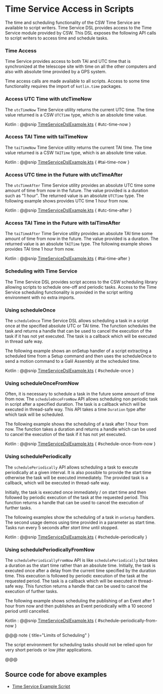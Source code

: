 # Time Service Access in Scripts

The time and scheduling functionality of the CSW Time Service are available to script writers. Time Service DSL provides access to the 
Time Service module provided by CSW. This DSL exposes the following API calls to script writers to access time and schedule tasks.

### Time Access

Time Service provides access to both TAI and UTC time that is synchronized at the telescope site with time on all the other computers
and also with absolute time provided by a GPS system.

Time access calls are made available to all scripts. Access to some time functionality requires the import of `kotlin.time` packages. 

### Access UTC Time with utcTimeNow

The `utcTimeNow` Time Service utility returns the current UTC time. The time value returned is a CSW `UTCTime` type, which is an absolute time value.

Kotlin
:   @@snip [TimeServiceDslExample.kts](../../../../../../../../examples/src/main/kotlin/esw/ocs/scripts/examples/paradox/TimeServiceDslExample.kts) { #utc-time-now }

### Access TAI Time with taiTimeNow

The `taiTimeNow` Time Service utility returns the current TAI time. The time value returned is a CSW `TAITime` type, which is an absolute time value.

Kotlin
:   @@snip [TimeServiceDslExample.kts](../../../../../../../../examples/src/main/kotlin/esw/ocs/scripts/examples/paradox/TimeServiceDslExample.kts) { #tai-time-now }

### Access UTC time in the Future with utcTimeAfter

The `utcTimeAfter` Time Service utility provides an absolute UTC time some amount of time from now in the future. The value
provided is a duration such as "1 hour". The returned value is an absolute `UTCTime` type. The following example shows provides UTC time 1 hour from now.

Kotlin
:   @@snip [TimeServiceDslExample.kts](../../../../../../../../examples/src/main/kotlin/esw/ocs/scripts/examples/paradox/TimeServiceDslExample.kts) { #utc-time-after }

### Access TAI Time in the Future with taiTimeAfter

The `taiTimeAfter` Time Service utility provides an absolute TAI time some amount of time from now in the future. The value
provided is a duration. The returned value is an absolute `TAITime` type. The following example shows provides TAI time 1 hour from now.

Kotlin
:   @@snip [TimeServiceDslExample.kts](../../../../../../../../examples/src/main/kotlin/esw/ocs/scripts/examples/paradox/TimeServiceDslExample.kts) { #tai-time-after }

### Scheduling with Time Service

The Time Service DSL provides script access to the CSW scheduling library allowing scripts to schedule one-off and periodic tasks.
Access to the Time Service scheduling functionality is provided in the script writing environment with no extra imports.

### Using scheduleOnce

The `scheduleOnce` Time Service DSL allows scheduling a task in a script once at the specified absolute UTC or TAI time. The function schedules the task and 
returns a handle that can be used to cancel the execution of the task if it has not yet executed. 
The task is a callback which will be executed in thread safe way.

The following example shows an onSetup handler of a script extracting a scheduled time from a Setup command and then uses
 the scheduleOnce to send a motion command to a Galil Assembly at the scheduled time.

Kotlin
:   @@snip [TimeServiceDslExample.kts](../../../../../../../../examples/src/main/kotlin/esw/ocs/scripts/examples/paradox/TimeServiceDslExample.kts) { #schedule-once }

### Using scheduleOnceFromNow

Often, it is necessary to schedule a task in the future some amount of time from now.
The `scheduleOnceFromNow` API allows scheduling non periodic task in script after a specified duration. The task is a callback which will be 
executed in thread-safe way. This API takes a time `Duration` type after which task will be scheduled.

The following example shows the scheduling of a task after 1 hour from now. The function takes a duration and returns a handle 
which can be used to cancel the execution of the task if it has not yet executed.

Kotlin
:   @@snip [TimeServiceDslExample.kts](../../../../../../../../examples/src/main/kotlin/esw/ocs/scripts/examples/paradox/TimeServiceDslExample.kts) { #schedule-once-from-now }

### Using schedulePeriodically

The `schedulePeriodically` API allows scheduling a task to execute periodically at a given interval. It is also possible to provide the start time otherwise the task will be 
executed immediately. The provided task is a callback, which will be executed in thread-safe way.

Initially, the task is executed once immediately / on start time and then followed by periodic execution of the task at the requested period. 
This function returns a handle that can be used to cancel the execution of further tasks.

The following examples show the scheduling of a task in `onSetup` handlers. The second usage demos using time provided in a parameter as start time. Tasks run
every 5 seconds after *start time* until stopped.

Kotlin
:   @@snip [TimeServiceDslExample.kts](../../../../../../../../examples/src/main/kotlin/esw/ocs/scripts/examples/paradox/TimeServiceDslExample.kts) { #schedule-periodically }

### Using schedulePeriodicallyFromNow

The `schedulePeriodicallyFromNow` API is like `schedulePeriodically` but takes a duration as the start time rather than an absolute time. 
Initially, the task is executed once after a delay from the current time specified by the duration time. This execution is followed by periodic execution of the task at the requested period. 
The task is a callback which will be executed in thread-safe way. This function returns a handle that can be used to cancel the execution of further tasks.

The following example shows scheduling the publishing of an Event after 1 hour from now and then publishes an Event periodically with a 10 second period
until cancelled. 

Kotlin
:   @@snip [TimeServiceDslExample.kts](../../../../../../../../examples/src/main/kotlin/esw/ocs/scripts/examples/paradox/TimeServiceDslExample.kts) { #schedule-periodically-from-now }

@@@ note { title="Limits of Scheduling" }

The script environment for scheduling tasks should not be relied upon for very short periods or low jitter applications.  

@@@

## Source code for above examples

* [Time Service Example Script]($github.base_url$/examples/src/main/kotlin/esw/ocs/scripts/examples/paradox/TimeServiceDslExample.kts)
